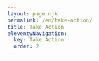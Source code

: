 ```yaml
---
layout: page.njk
permalink: /en/take-action/
title: Take Action
eleventyNavigation:
  key: Take Action
  order: 2
---
```

